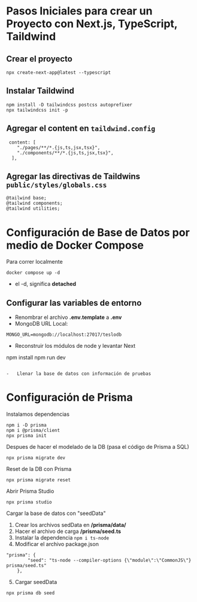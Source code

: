 # Pasos Iniciales para crear un Proyecto con Next.js, TypeScript, Taildwind

## Crear el proyecto

```
npx create-next-app@latest --typescript
```

## Instalar Taildwind

```
npm install -D tailwindcss postcss autoprefixer
npx tailwindcss init -p

```

## Agregar el content en `taildwind.config`

```
 content: [
    "./pages/**/*.{js,ts,jsx,tsx}",
    "./components/**/*.{js,ts,jsx,tsx}",
  ],
```

## Agregar las directivas de Taildwins `public/styles/globals.css`

```
@tailwind base;
@tailwind components;
@tailwind utilities;
```

# Configuración de Base de Datos por medio de Docker Compose

Para correr localmente

```
docker compose up -d
```

-   el -d, significa **detached**

## Configurar las variables de entorno

-   Renombrar el archivo **.env.template** a **.env**
-   MongoDB URL Local:

```
MONGO_URL=mongodb://localhost:27017/teslodb

```

-   Reconstruir los módulos de node y levantar Next

npm install
npm run dev

```

-   Llenar la base de datos con información de pruebas
```

# Configuración de Prisma

Instalamos dependencias

```
npm i -D prisma
npm i @prisma/client
npx prisma init
```

Despues de hacer el modelado de la DB (pasa el código de Prisma a SQL)

```
npx prisma migrate dev
```

Reset de la DB con Prisma

```
npx prisma migrate reset
```

Abrir Prisma Studio

```
npx prisma studio
```

Cargar la base de datos con "seedData"

1. Crear los archivos sedData en **/prisma/data/**
2. Hacer el archivo de carga **/prisma/seed.ts**
3. Instalar la dependencia `npm i ts-node`
4. Modificar el archivo package.json

```
"prisma": {
		"seed": "ts-node --compiler-options {\"module\":\"CommonJS\"} prisma/seed.ts"
	},
```

5. Cargar seedData

```
npx prisma db seed
```
